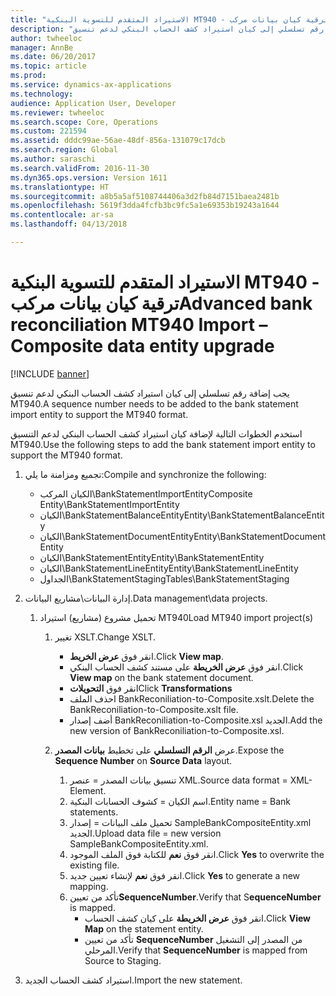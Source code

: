 ```yaml
---
title: "الاستيراد المتقدم للتسوية البنكية MT940 - ترقية كيان بيانات مركب"
description: "يجب إضافة رقم تسلسلي إلى كيان استيراد كشف الحساب البنكي لدعم تنسيق MT940."
author: twheeloc
manager: AnnBe
ms.date: 06/20/2017
ms.topic: article
ms.prod: 
ms.service: dynamics-ax-applications
ms.technology: 
audience: Application User, Developer
ms.reviewer: twheeloc
ms.search.scope: Core, Operations
ms.custom: 221594
ms.assetid: dddc99ae-56ae-48df-856a-131079c17dcb
ms.search.region: Global
ms.author: saraschi
ms.search.validFrom: 2016-11-30
ms.dyn365.ops.version: Version 1611
ms.translationtype: HT
ms.sourcegitcommit: a8b5a5af5108744406a3d2fb84d7151baea2481b
ms.openlocfilehash: 5619f3dda4fcfb3bc9fc5a1e69353b19243a1644
ms.contentlocale: ar-sa
ms.lasthandoff: 04/13/2018

---
```


# <a name="advanced-bank-reconciliation-mt940-import--composite-data-entity-upgrade"></a><span data-ttu-id="f6ed2-103">الاستيراد المتقدم للتسوية البنكية MT940 - ترقية كيان بيانات مركب</span><span class="sxs-lookup"><span data-stu-id="f6ed2-103">Advanced bank reconciliation MT940 Import – Composite data entity upgrade</span></span>

[!INCLUDE [banner](../includes/banner.md)]

<span data-ttu-id="f6ed2-104">يجب إضافة رقم تسلسلي إلى كيان استيراد كشف الحساب البنكي لدعم تنسيق MT940.</span><span class="sxs-lookup"><span data-stu-id="f6ed2-104">A sequence number needs to be added to the bank statement import entity to support the MT940 format.</span></span> 

<span data-ttu-id="f6ed2-105">استخدم الخطوات التالية لإضافة كيان استيراد كشف الحساب البنكي لدعم التنسيق MT940.</span><span class="sxs-lookup"><span data-stu-id="f6ed2-105">Use the following steps to add the bank statement import entity to support the MT940 format.</span></span>

1.  <span data-ttu-id="f6ed2-106">تجميع ومزامنة ما يلي:</span><span class="sxs-lookup"><span data-stu-id="f6ed2-106">Compile and synchronize the following:</span></span>
    -   <span data-ttu-id="f6ed2-107">الكيان المركب\\BankStatementImportEntity</span><span class="sxs-lookup"><span data-stu-id="f6ed2-107">Composite Entity\\BankStatementImportEntity</span></span>
    -   <span data-ttu-id="f6ed2-108">الكيان\\BankStatementBalanceEntity</span><span class="sxs-lookup"><span data-stu-id="f6ed2-108">Entity\\BankStatementBalanceEntity</span></span>
    -   <span data-ttu-id="f6ed2-109">الكيان\\BankStatementDocumentEntity</span><span class="sxs-lookup"><span data-stu-id="f6ed2-109">Entity\\BankStatementDocumentEntity</span></span>
    -   <span data-ttu-id="f6ed2-110">الكيان\\BankStatementEntity</span><span class="sxs-lookup"><span data-stu-id="f6ed2-110">Entity\\BankStatementEntity</span></span>
    -   <span data-ttu-id="f6ed2-111">الكيان\\BankStatementLineEntity</span><span class="sxs-lookup"><span data-stu-id="f6ed2-111">Entity\\BankStatementLineEntity</span></span>
    -   <span data-ttu-id="f6ed2-112">الجداول\\BankStatementStaging</span><span class="sxs-lookup"><span data-stu-id="f6ed2-112">Tables\\BankStatementStaging</span></span>

2.  <span data-ttu-id="f6ed2-113">إدارة البيانات\\مشاريع البيانات.</span><span class="sxs-lookup"><span data-stu-id="f6ed2-113">Data management\\data projects.</span></span>
    1.  <span data-ttu-id="f6ed2-114">تحميل مشروع (مشاريع) استيراد MT940</span><span class="sxs-lookup"><span data-stu-id="f6ed2-114">Load MT940 import project(s)</span></span>
        1.  <span data-ttu-id="f6ed2-115">تغيير XSLT.</span><span class="sxs-lookup"><span data-stu-id="f6ed2-115">Change XSLT.</span></span>
            -   <span data-ttu-id="f6ed2-116">انقر فوق **عرض الخريط**.</span><span class="sxs-lookup"><span data-stu-id="f6ed2-116">Click **View map**.</span></span>
            -   <span data-ttu-id="f6ed2-117">انقر فوق **عرض الخريطة** على مستند كشف الحساب البنكي.</span><span class="sxs-lookup"><span data-stu-id="f6ed2-117">Click **View map** on the bank statement document.</span></span>
            -   <span data-ttu-id="f6ed2-118">انقر فوق **التحويلات**</span><span class="sxs-lookup"><span data-stu-id="f6ed2-118">Click **Transformations**</span></span>
            -   <span data-ttu-id="f6ed2-119">احذف الملف BankReconiliation-to-Composite.xslt.</span><span class="sxs-lookup"><span data-stu-id="f6ed2-119">Delete the BankReconiliation-to-Composite.xslt file.</span></span>
            -   <span data-ttu-id="f6ed2-120">أضف إصدار BankReconiliation-to-Composite.xsl الجديد.</span><span class="sxs-lookup"><span data-stu-id="f6ed2-120">Add the new version of BankReconiliation-to-Composite.xsl.</span></span>

        2.  <span data-ttu-id="f6ed2-121">عرض **الرقم التسلسلي‬** على تخطيط **بيانات المصدر‬**.</span><span class="sxs-lookup"><span data-stu-id="f6ed2-121">Expose the **Sequence Number** on **Source Data** layout.</span></span>
            1.  <span data-ttu-id="f6ed2-122">تنسيق بيانات المصدر = عنصر XML.</span><span class="sxs-lookup"><span data-stu-id="f6ed2-122">Source data format = XML-Element.</span></span>
            2.  <span data-ttu-id="f6ed2-123">اسم الكيان = كشوف الحسابات البنكية.</span><span class="sxs-lookup"><span data-stu-id="f6ed2-123">Entity name = Bank statements.</span></span>
            3.  <span data-ttu-id="f6ed2-124">تحميل ملف البيانات = إصدار SampleBankCompositeEntity.xml الجديد.</span><span class="sxs-lookup"><span data-stu-id="f6ed2-124">Upload data file = new version SampleBankCompositeEntity.xml.</span></span>
            4.  <span data-ttu-id="f6ed2-125">انقر فوق **نعم** للكتابة فوق الملف الموجود.</span><span class="sxs-lookup"><span data-stu-id="f6ed2-125">Click **Yes** to overwrite the existing file.</span></span>
            5.  <span data-ttu-id="f6ed2-126">انقر فوق **نعم** لإنشاء تعيين جديد.</span><span class="sxs-lookup"><span data-stu-id="f6ed2-126">Click **Yes** to generate a new mapping.</span></span>
            6.  <span data-ttu-id="f6ed2-127">تأكد من تعيين**SequenceNumber**.</span><span class="sxs-lookup"><span data-stu-id="f6ed2-127">Verify that S**equenceNumber** is mapped.</span></span>
                -   <span data-ttu-id="f6ed2-128">انقر فوق **عرض الخريطة** على كيان كشف الحساب.</span><span class="sxs-lookup"><span data-stu-id="f6ed2-128">Click **View Map** on the statement entity.</span></span>
                -   <span data-ttu-id="f6ed2-129">تأكد من تعيين **SequenceNumber** من المصدر إلى التشغيل المرحلي‬.</span><span class="sxs-lookup"><span data-stu-id="f6ed2-129">Verify that **SequenceNumber** is mapped from Source to Staging.</span></span>

3.  <span data-ttu-id="f6ed2-130">استيراد كشف الحساب الجديد.</span><span class="sxs-lookup"><span data-stu-id="f6ed2-130">Import the new statement.</span></span>





